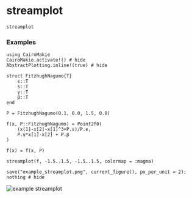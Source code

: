 # streamplot

```@docs
streamplot
```

### Examples

```@example
using CairoMakie
CairoMakie.activate!() # hide
AbstractPlotting.inline!(true) # hide

struct FitzhughNagumo{T}
    ϵ::T
    s::T
    γ::T
    β::T
end

P = FitzhughNagumo(0.1, 0.0, 1.5, 0.8)

f(x, P::FitzhughNagumo) = Point2f0(
    (x[1]-x[2]-x[1]^3+P.s)/P.ϵ,
    P.γ*x[1]-x[2] + P.β
)

f(x) = f(x, P)

streamplot(f, -1.5..1.5, -1.5..1.5, colormap = :magma)

save("example_streamplot.png", current_figure(), px_per_unit = 2); nothing # hide
```

![example streamplot](example_streamplot.png)